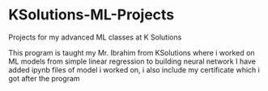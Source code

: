 # KSolutions-ML-Projects
Projects for my advanced ML classes at K Solutions

This program is taught my Mr. Ibrahim from KSolutions where i worked on ML models from simple linear regression to building neural network
I have added ipynb files of model i worked on, i also include my certificate which i got after the program